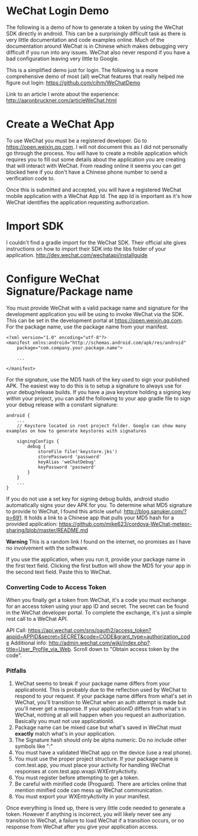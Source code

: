 # WeChat Login Demo

The following is a demo of how to generate a token by using the WeChat SDK directly in android.
This can be a surprisingly difficult task as there is very little documentation and code examples
online. Much of the documentation around WeChat is in Chinese which makes debugging very difficult
if you run into any issues. WeChat also never respond if you have a bad configuration
leaving very little to Google.

This is a simplified demo just for login. The following is a more comprehensive demo of most (all) 
weChat features that really helped me figure out login: https://github.com/cihm/WeChatDemo

Link to an article I wrote about the experience: http://aaronbruckner.com/articleWeChat.html

# Create a WeChat App

To use WeChat you must be a registered developer. Go to https://open.weixin.qq.com. I will not
document this as I did not personally go through the process. You will have to create a mobile 
application which requires you to fill out some details about the application you are creating
that will interact with WeChat. From reading online it seems you can get blocked here if you
don't have a Chinese phone number to send a verification code to.

Once this is submitted and accepted, you will have a registered WeChat mobile application with
a WeChat App Id. The app Id is important as it's how WeChat identifies the application requesting
authorization.

# Import SDK

I couldn't find a gradle import for the WeChat SDK. Their official site gives instructions on how
to import their SDK into the libs folder of your application. http://dev.wechat.com/wechatapi/installguide

# Configure WeChat Signature/Package name

You must provide WeChat with a valid package name and signature for the development application
you will be using to invoke WeChat via the SDK. This can be set in the development portal at
https://open.weixin.qq.com. For the package name, use the package name from your manifest.

```
<?xml version="1.0" encoding="utf-8"?>
<manifest xmlns:android="http://schemas.android.com/apk/res/android"
    package="com.company.your.package.name">

    ...

</manifest>
```

For the signature, use the MD5 hash of the key used to sign your published APK. The easiest way to do this is
to setup a signature to always use for your debug/release builds. If you have a java keystore holding a signing
key within your project, you can add the following to your app gradle file to sign your debug release with 
a constant signature:

```
android {
    ...
    // Keystore located in root project folder. Google can show many examples on how to generate keystores with signatures
    
    signingConfigs {
        debug {
            storeFile file('keystore.jks')
            storePassword 'password'
            keyAlias 'weChatDebug'
            keyPassword 'password'
        }
    }
    ...
}
```

If you do not use a set key for signing debug builds, android studio automatically signs your dev APK for you.
To determine what MD5 signature to provide to WeChat, I found this article useful: http://blog.sanuker.com/?p=691.
It holds a link to a Chinese app that pulls your MD5 hash for a provided application: 
https://github.com/mike623/cordova-WeChat-meteor-sharing/blob/master/README.md

**Warning** This is a random link I found on the internet, no promises as I have no involvement with the software.

If you use the application, when you run it, provide your package name in the first text field. Clicking the first 
button will show the MD5 for your app in the second text field. Paste this to WeChat.

### Converting Code to Access Token

When you finally get a token from WeChat, it's a code you must exchange for an access token using your
app ID and secret. The secret can be found in the WeChat developer portal.
To complete the exchange, it's just a simple rest call to a WeChat API.

API Call: https://api.wechat.com/sns/oauth2/access_token?appid=APPID&secret=SECRET&code=CODE&grant_type=authorization_code
Additional info: http://admin.wechat.com/wiki/index.php?title=User_Profile_via_Web. Scroll down to "Obtain access token by the code".

### Pitfalls

1. WeChat seems to break if your package name differs from your applicationId. This is probably due to the reflection
used by WeChat to respond to your request. If your package name differs from what's set in WeChat, you'll transition
to WeChat when an auth attempt is made but you'll never get a response. If your applicationID differs from what's 
in WeChat, nothing at all will happen when you request an authorization. Basically you must not use applicationId.
2. Package name can be mixed case but what's saved in WeChat must **exactly** match what's in your application.
3. The Signature hash should only be alpha numeric. Do no include other symbols like ":"
4. You must have a validated WeChat app on the device (use a real phone).
5. You must use the proper project structure. If your package name is com.test.app, you must place your activity for handling WeChat responses at com.test.app.wxapi.WXEntryActivity.
6. You must register before attempting to get a token.
7. Be careful with minified code (Proguard). There are articles online that mention minified code can mess up WeChat communication.
8. You must export your WXEntryActivity in your manifest.

Once everything is lined up, there is very little code needed to generate a token. However if anything is incorrect,
you will likely never see any transition to WeChat, a failure to load WeChat if a transition occurs, or no response 
from WeChat after you give your application access.